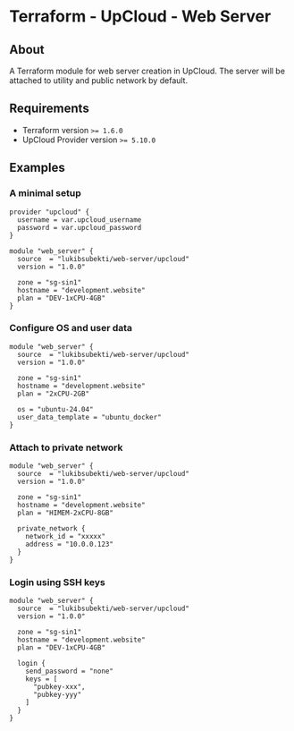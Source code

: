 # Terraform - UpCloud - Web Server


## About
A Terraform module for web server creation in UpCloud.
The server will be attached to utility and public network by default.


## Requirements
- Terraform version `>= 1.6.0`
- UpCloud Provider version `>= 5.10.0`


## Examples

### A minimal setup

```hcl
provider "upcloud" {
  username = var.upcloud_username
  password = var.upcloud_password
}

module "web_server" {
  source  = "lukibsubekti/web-server/upcloud"
  version = "1.0.0"

  zone = "sg-sin1"
  hostname = "development.website"
  plan = "DEV-1xCPU-4GB"
}
```

### Configure OS and user data

```hcl
module "web_server" {
  source  = "lukibsubekti/web-server/upcloud"
  version = "1.0.0"

  zone = "sg-sin1"
  hostname = "development.website"
  plan = "2xCPU-2GB"

  os = "ubuntu-24.04"
  user_data_template = "ubuntu_docker"
}
```

### Attach to private network

```hcl
module "web_server" {
  source  = "lukibsubekti/web-server/upcloud"
  version = "1.0.0"

  zone = "sg-sin1"
  hostname = "development.website"
  plan = "HIMEM-2xCPU-8GB"
  
  private_network {
    network_id = "xxxxx"
    address = "10.0.0.123"
  }
}
```

### Login using SSH keys

```hcl
module "web_server" {
  source  = "lukibsubekti/web-server/upcloud"
  version = "1.0.0"

  zone = "sg-sin1"
  hostname = "development.website"
  plan = "DEV-1xCPU-4GB"
  
  login {
    send_password = "none"
    keys = [
      "pubkey-xxx",
      "pubkey-yyy"
    ]
  }
}
```